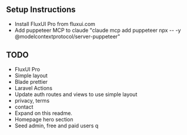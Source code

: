 ## Setup Instructions

-   Install FluxUI Pro from fluxui.com
-   Add puppeteer MCP to claude "claude mcp add puppeteer npx -- -y @modelcontextprotocol/server-puppeteer"

## TODO

-   FluxUI Pro
-   Simple layout
-   Blade prettier
-   Laravel Actions
-   Update auth routes and views to use simple layout
-   privacy, terms
-   contact
-   Expand on this readme.
-   Homepage hero section
-   Seed admin, free and paid users
    q
